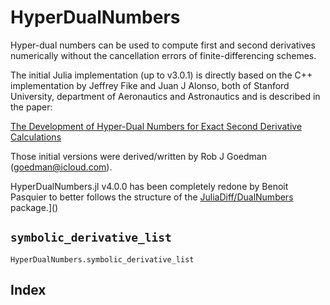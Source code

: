 # HyperDualNumbers

Hyper-dual numbers can be used to compute first and second derivatives numerically without the cancellation errors of finite-differencing schemes.

The initial Julia implementation (up to v3.0.1) is directly based on the C++ implementation by Jeffrey Fike and Juan J Alonso, both of Stanford University, department of Aeronautics and Astronautics and is described in the paper:

[The Development of Hyper-Dual Numbers for Exact Second Derivative Calculations](https://adl.stanford.edu/hyperdual/Fike_AIAA-2011-886.pdf)

Those initial versions were derived/written by Rob J Goedman (goedman@icloud.com).

HyperDualNumbers.jl v4.0.0 has been completely redone by Benoit Pasquier to better follows the structure of the [JuliaDiff/DualNumbers](https://github.com/JuliaDiff/DualNumbers.jl) package.]()

## `symbolic_derivative_list`

```@docs
HyperDualNumbers.symbolic_derivative_list
```

## Index
```@index
```
